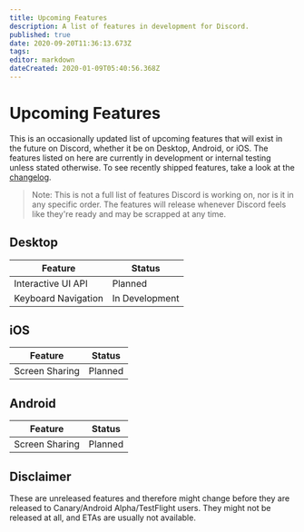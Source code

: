 ```yaml
---
title: Upcoming Features
description: A list of features in development for Discord.
published: true
date: 2020-09-20T11:36:13.673Z
tags: 
editor: markdown
dateCreated: 2020-01-09T05:40:56.368Z
---
```


# Upcoming Features
This is an occasionally updated list of upcoming features that will exist in the future on Discord, whether it be on Desktop, Android, or iOS. The features listed on here are currently in development or internal testing unless stated otherwise. To see recently shipped features, take a look at the [changelog](/changelog).

> Note: This is not a full list of features Discord is working on, nor is it in any specific order. The features will release whenever Discord feels like they're ready and may be scrapped at any time.

## Desktop

| Feature             |	Status         |
|---------------------|----------------|
| Interactive UI API  | Planned        |
| Keyboard Navigation | In Development |

## iOS
| Feature                 | Status         |
|-------------------------|----------------|
| Screen Sharing          | Planned        |

## Android
| Feature                 | Status     |
|-------------------------|------------|
| Screen Sharing          | Planned    |


## Disclaimer
These are unreleased features and therefore might change before they are released to Canary/Android Alpha/TestFlight users. They might not be released at all, and ETAs are usually not available.